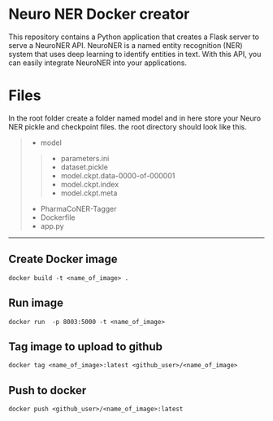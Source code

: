 # Neuro NER Docker creator

This repository contains a Python application that creates a Flask server to serve a NeuroNER API. NeuroNER is a named entity recognition (NER) system that uses deep learning to identify entities in text. With this API, you can easily integrate NeuroNER into your applications.

# Files

In the root folder create a folder named model and in here store your Neuro NER pickle and checkpoint files.
the root directory should look like this.

> - model
>
> > - parameters.ini
> > - dataset.pickle
> > - model.ckpt.data-0000-of-000001
> > - model.ckpt.index
> > - model.ckpt.meta
>
> - PharmaCoNER-Tagger
> - Dockerfile
> - app.py

---

## Create Docker image

    docker build -t <name_of_image> .

## Run image

    docker run  -p 8003:5000 -t <name_of_image>

## Tag image to upload to github

    docker tag <name_of_image>:latest <github_user>/<name_of_image>

## Push to docker

    docker push <github_user>/<name_of_image>:latest
